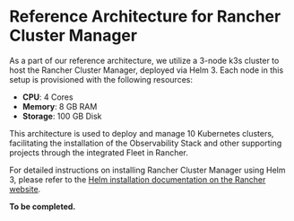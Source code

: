 # Reference Architecture for Rancher Cluster Manager

As a part of our reference architecture, we utilize a 3-node k3s cluster to host the Rancher Cluster Manager, deployed via Helm 3. Each node in this setup is provisioned with the following resources:

- **CPU**: 4 Cores
- **Memory**: 8 GB RAM
- **Storage**: 100 GB Disk

This architecture is used to deploy and manage 10 Kubernetes clusters, facilitating the installation of the Observability Stack and other supporting projects through the integrated Fleet in Rancher.

For detailed instructions on installing Rancher Cluster Manager using Helm 3, please refer to the [Helm installation documentation on the Rancher website](https://ranchermanager.docs.rancher.com/getting-started/installation-and-upgrade/install-upgrade-on-a-kubernetes-cluster).

**To be completed.**